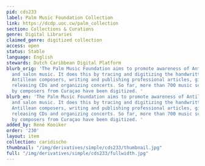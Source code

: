 ```yaml
---
pid: cds233
label: Palm Music Foundation Collection
link: https://dcdp.uoc.cw/palm_collection
section: Collections & Curations
genre: Digital Libraries
claimed_genre: digitized collection
access: open
status: Stable
language: English
stewards: Dutch Caribbean Digital Platform
blurb_orig: 'The Palm Music Foundation aims to promote awareness of Antillean classical
  and salon music. It does this by tracing and digitizing the handwritten scores of
  Antillean composers, writing and publishing professional articles, giving lectures,
  releasing CDs and organizing concerts. So far, more than 700 music scores created
  by composers from Curaçao have been digitized. '
blurb_en: 'The Palm Music Foundation aims to promote awareness of Antillean classical
  and salon music. It does this by tracing and digitizing the handwritten scores of
  Antillean composers, writing and publishing professional articles, giving lectures,
  releasing CDs and organizing concerts. So far, more than 700 music scores created
  by composers from Curaçao have been digitized. '
added_by: René Kooiker
order: '230'
layout: item
collection: caridischo
thumbnail: "/img/derivatives/simple/cds233/thumbnail.jpg"
full: "/img/derivatives/simple/cds233/fullwidth.jpg"
---
```

